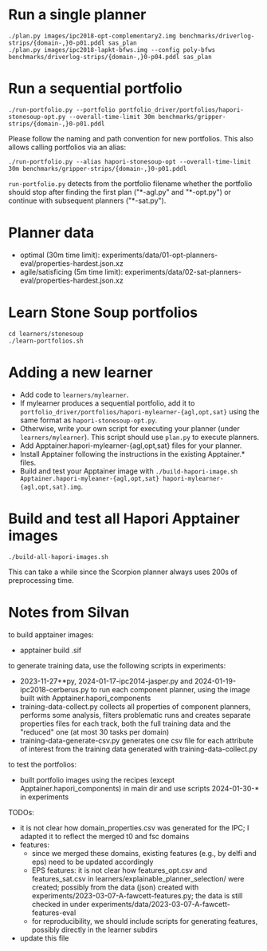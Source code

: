 # Run a single planner

    ./plan.py images/ipc2018-opt-complementary2.img benchmarks/driverlog-strips/{domain-,}0-p01.pddl sas_plan
    ./plan.py images/ipc2018-lapkt-bfws.img --config poly-bfws benchmarks/driverlog-strips/{domain-,}0-p04.pddl sas_plan

# Run a sequential portfolio

    ./run-portfolio.py --portfolio portfolio_driver/portfolios/hapori-stonesoup-opt.py --overall-time-limit 30m benchmarks/gripper-strips/{domain-,}0-p01.pddl

Please follow the naming and path convention for new portfolios. This also allows calling portfolios via an alias:

    ./run-portfolio.py --alias hapori-stonesoup-opt --overall-time-limit 30m benchmarks/gripper-strips/{domain-,}0-p01.pddl

`run-portfolio.py` detects from the portfolio filename whether the portfolio should stop after finding the first plan ("\*-agl.py" and "\*-opt.py") or continue with subsequent planners ("\*-sat.py").

# Planner data

* optimal (30m time limit): experiments/data/01-opt-planners-eval/properties-hardest.json.xz
* agile/satisficing (5m time limit): experiments/data/02-sat-planners-eval/properties-hardest.json.xz

# Learn Stone Soup portfolios

    cd learners/stonesoup
    ./learn-portfolios.sh

# Adding a new learner

* Add code to `learners/mylearner`.
* If mylearner produces a sequential portfolio, add it to `portfolio_driver/portfolios/hapori-mylearner-{agl,opt,sat}` using the same format as `hapori-stonesoup-opt.py`.
* Otherwise, write your own script for executing your planner (under `learners/mylearner`). This script should use `plan.py` to execute planners.
* Add Apptainer.hapori-mylearner-{agl,opt,sat} files for your planner.
* Install Apptainer following the instructions in the existing Apptainer.* files.
* Build and test your Apptainer image with `./build-hapori-image.sh Apptainer.hapori-myleaner-{agl,opt,sat} hapori-mylearner-{agl,opt,sat}.img`.

# Build and test all Hapori Apptainer images

    ./build-all-hapori-images.sh

This can take a while since the Scorpion planner always uses 200s of preprocessing time.





# Notes from Silvan
to build apptainer images:
* apptainer build <image-name>.sif <recipe-name>

to generate training data, use the following scripts in experiments:
* 2023-11-27+*py, 2024-01-17-ipc2014-jasper.py and 2024-01-19-ipc2018-cerberus.py to run each component planner, using the image built with Apptainer.hapori_components
* training-data-collect.py collects all properties of component planners, performs some analysis, filters problematic runs and creates separate properties files for each track, both the full training data and the "reduced" one (at most 30 tasks per domain)
* training-data-generate-csv.py generates one csv file for each attribute of interest from the training data generated with training-data-collect.py

to test the portfolios:
* built portfolio images using the recipes (except Apptainer.hapori_components) in main dir and use scripts 2024-01-30-* in experiments

TODOs:
* it is not clear how domain_properties.csv was generated for the IPC; I adapted it to reflect the merged t0 and fsc domains
* features:
    - since we merged these domains, existing features (e.g., by delfi and eps) need to be updated accordingly
    - EPS features: it is not clear how features_opt.csv and features_sat.csv in learners/explainable_planner_selection/ were created; possibly from the data (json) created with experiments/2023-03-07-A-fawcett-features.py; the data is still checked in under experiments/data/2023-03-07-A-fawcett-features-eval
    - for reproducibility, we should include scripts for generating features, possibly directly in the learner subdirs
* update this file
